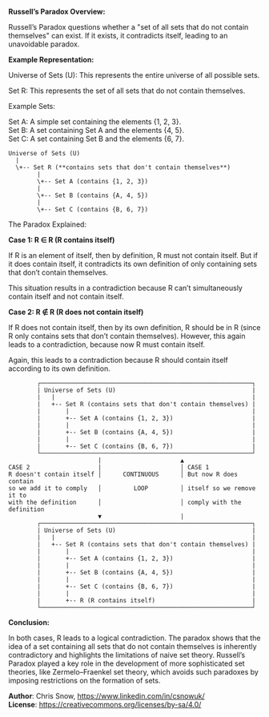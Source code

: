 **Russell’s Paradox Overview:**

Russell’s Paradox questions whether a "set of all sets that do not contain themselves" can exist. If it exists, it contradicts itself, leading to an unavoidable paradox.

**Example Representation:**

Universe of Sets (U): This represents the entire universe of all possible sets.

Set R: This represents the set of all sets that do not contain themselves.

Example Sets:

Set A: A simple set containing the elements {1, 2, 3}.  
Set B: A set containing Set A and the elements {4, 5}.  
Set C: A set containing Set B and the elements {6, 7}.

```
Universe of Sets (U)  
  |  
  \+-- Set R (**contains sets that don't contain themselves**)  
        |  
        \+-- Set A (contains {1, 2, 3})  
        |  
        \+-- Set B (contains {A, 4, 5})  
        |  
        \+-- Set C (contains {B, 6, 7})
```

The Paradox Explained:

**Case 1: R ∈ R (R contains itself)**

If R is an element of itself, then by definition, R must not contain itself. But if it does contain itself, it contradicts its own definition of only containing sets that don’t contain themselves.

This situation results in a contradiction because R can’t simultaneously contain itself and not contain itself.

**Case 2: R ∉ R (R does not contain itself)**

If R does not contain itself, then by its own definition, R should be in R (since R only contains sets that don’t contain themselves). However, this again leads to a contradiction, because now R must contain itself.

Again, this leads to a contradiction because R should contain itself according to its own definition.

```
     	┌───────────────────────────────────────────────────────────┐      	   
     	| Universe of Sets (U)                                      |      	   
     	|   |                                                       |      	   
     	|   +-- Set R (contains sets that don't contain themselves) |      	   
     	|     	|                                                   |      	   
     	|     	+-- Set A (contains {1, 2, 3})                      |      	   
     	|     	|                                                   |      	   
     	|     	+-- Set B (contains {A, 4, 5})                      |      	   
     	|     	|                                                   |      	   
     	|     	+-- Set C (contains {B, 6, 7})                      |      	   
     	└───────────────────────────────────────────────────────────┘      	   
                      	 |                   	▲
CASE 2                   |                   	│ CASE 1               	   
R doesn't contain itself │      CONTINUOUS      │ But now R does contain                
so we add it to comply	 │         LOOP         │ itself so we remove it to  
with the definition   	 │                   	│ comply with the definition
                      	 ▼                   	|                         	   
     	┌───────────────────────────────────────────────────────────┐     	   
     	| Universe of Sets (U)                                      |      	   
     	|   |                                                       |      	   
     	|   +-- Set R (contains sets that don't contain themselves) |      	   
     	|     	|                                                   |      	   
     	|     	+-- Set A (contains {1, 2, 3})                      |      	   
     	|     	|                                                   |      	   
     	|     	+-- Set B (contains {A, 4, 5})                      |      	   
     	|     	|                                                   |      	   
     	|     	+-- Set C (contains {B, 6, 7})                      |      	   
     	|     	|                                                   |      	   
     	|     	+-- R (R contains itself)                           |      	   
     	└───────────────────────────────────────────────────────────┘      	
```

**Conclusion:**

In both cases, R leads to a logical contradiction. The paradox shows that the idea of a set containing all sets that do not contain themselves is inherently contradictory and highlights the limitations of naive set theory. Russell’s Paradox played a key role in the development of more sophisticated set theories, like Zermelo–Fraenkel set theory, which avoids such paradoxes by imposing restrictions on the formation of sets.

**Author**: Chris Snow, https://www.linkedin.com/in/csnowuk/  
**License**: https://creativecommons.org/licenses/by-sa/4.0/

